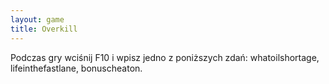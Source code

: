 ```yaml
---
layout: game
title: Overkill
---
```


Podczas gry wciśnij F10 i wpisz jedno z poniższych zdań:
whatoilshortage, lifeinthefastlane, bonuscheaton.
